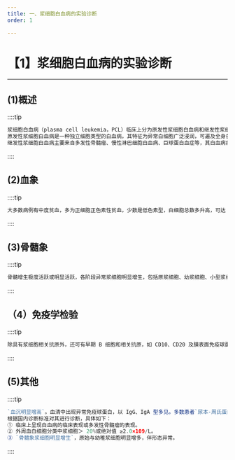 ```yaml
---
title: 一、浆细胞白血病的实验诊断
order: 1

---
```


# 【1】浆细胞白血病的实验诊断

<kaodian :text="'血液学检验记忆卡'" />

<!-- ###### 第二十章 特殊类型白血病

> 临床血液学检验 -->

<beitiX/>

---

## (1)概述

::::tip

```js
浆细胞白血病（plasma cell leukemia，PCL）临床上分为原发性浆细胞白血病和继发性浆细胞白血病。
原发性浆细胞白血病是一种独立细胞类型的白血病，其特征为异常白细胞广泛浸润，可遍及全身各组织，并常伴有出血、和淀粉样变，引起脏器肿大或功能障碍，临床表现有贫血、高热、皮肤及黏膜出血，多脏器浸润，肝、脾肿大，若病变侵犯胸膜，可有胸水，胸水内可见大量浆细胞，若侵犯心脏可发生心律失常、心力衰竭等。
继发性浆细胞白血病主要来自多发性骨髓瘤、慢性淋巴细胞白血病、巨球蛋白血症等，其白血病病理改变和临床表现与原发性浆细胞白血病基本相似。
```

::::

## (2)血象

<son :text="'血液学检验记忆卡'" text1="(1)血象" :textOption="[['掌握','基础知识','专业实践能力'],['掌握','相关专业知识','专业知识'],['掌握','相关专业知识','专业知识']]" />

::::tip

```js
大多数病例有中度贫血，多为正细胞正色素性贫血，少数是低色素型，白细胞总数多升高，可达（10 ～ 90）×109/L，包括原始和幼稚浆细胞，形态异常。血小板计数多减少。

```

::::

## (3)骨髓象

<son :text="'血液学检验记忆卡'" text1="(2)骨髓象" :textOption="[['掌握','基础知识','专业知识'],['掌握','专业知识','专业实践能力'],['掌握','专业知识','专业实践能力']]" />

::::tip

```js
骨髓增生极度活跃或明显活跃，各阶段异常浆细胞明显增生，包括原浆细胞、幼浆细胞、小型浆细胞和网状细胞样浆细胞。浆细胞成熟程度和形态极不一致，形态一般较小，呈圆形或卵圆形，胞核较幼稚，核仁明显，核染色质稀疏，核质发育不平衡。

```

::::

## （4）免疫学检验

<son :text="'血液学检验记忆卡'" text1="(3)细胞化学染色" :textOption="[['掌握','相关专业知识','专业知识'],['掌握','专业知识','专业实践能力'],['掌握','专业知识','专业实践能力']]" />

::::tip

```js
除具有浆细胞相关抗原外，还可有早期 B 细胞和相关抗原，如 CD10、CD20 及膜表面免疫球蛋白（SmIg）。
```

::::

## (5)其他

<son :text="'血液学检验记忆卡'" text1="(4)与多发性骨髓瘤鉴别" :textOption="[['掌握','相关专业知识','专业知识'],['掌握','相关专业知识','专业知识'],['掌握','基础知识','相关专业知识']]" />

::::tip

```js
`血沉明显增高`。血清中出现异常免疫球蛋白，以 IgG、IgA 型多见。多数患者`尿本-周氏蛋白阳性`。血清 β2-微球蛋白及 LDH 水平明显升高。骨骼 X 线片有半数患者可见骨质脱钙及溶骨现象。
根据国内诊断标准对其进行诊断，具体如下：
① 临床上呈现白血病的临床表现或多发性骨髓瘤的表现。
② 外周血白细胞分类中浆细胞＞ 20%或绝对值 ≥2.0×109/L。
③ `骨髓象浆细胞明显增生`，原始与幼稚浆细胞明显增多，伴形态异常。
```

::::
